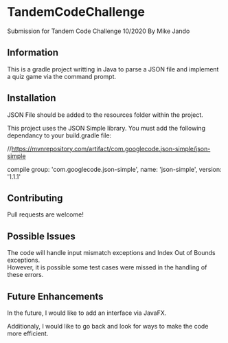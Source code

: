 # TandemCodeChallenge
Submission for Tandem Code Challenge 10/2020
By Mike Jando

## Information

This is a gradle project writting in Java to parse a JSON file and implement a quiz game via the command prompt.

## Installation
JSON File should be added to the resources folder within the project.

This project uses the JSON Simple library. You must add the following dependancy to your build.gradle file:

//https://mvnrepository.com/artifact/com.googlecode.json-simple/json-simple

compile group: 'com.googlecode.json-simple', name: 'json-simple', version: '1.1.1'

## Contributing
Pull requests are welcome!

## Possible Issues

The code will handle input mismatch exceptions and Index Out of Bounds exceptions.  
However, it is possible some test cases were missed in the handling of these errors.

## Future Enhancements
In the future, I would like to add an interface via JavaFX.

Additionaly, I would like to go back and look for ways to make the code more efficient.
